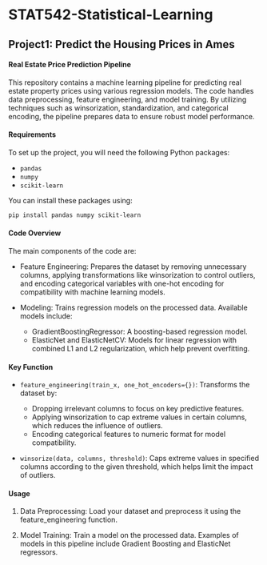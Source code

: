 # STAT542-Statistical-Learning

## Project1: Predict the Housing Prices in Ames

#### Real Estate Price Prediction Pipeline

This repository contains a machine learning pipeline for predicting real estate property prices using various regression models. The code handles data preprocessing, feature engineering, and model training. By utilizing techniques such as winsorization, standardization, and categorical encoding, the pipeline prepares data to ensure robust model performance.

#### Requirements

To set up the project, you will need the following Python packages:

- `pandas`
- `numpy`
- `scikit-learn`

You can install these packages using:

```bash
pip install pandas numpy scikit-learn
```
#### Code Overview

The main components of the code are:

- Feature Engineering: Prepares the dataset by removing unnecessary columns, applying transformations like winsorization to control outliers, and encoding categorical variables with one-hot encoding for compatibility with machine learning models.

- Modeling: Trains regression models on the processed data. Available models include:
  - GradientBoostingRegressor: A boosting-based regression model.
  - ElasticNet and ElasticNetCV: Models for linear regression with combined L1 and L2 regularization, which help prevent overfitting.

#### Key Function

- `feature_engineering(train_x, one_hot_encoders={})`: Transforms the dataset by:
  - Dropping irrelevant columns to focus on key predictive features.
  - Applying winsorization to cap extreme values in certain columns, which reduces the influence of outliers.
  - Encoding categorical features to numeric format for model compatibility.
    
- `winsorize(data, columns, threshold)`: Caps extreme values in specified columns according to the given threshold, which helps limit the impact of outliers.

#### Usage

1. Data Preprocessing: Load your dataset and preprocess it using the feature_engineering function.
   
2. Model Training: Train a model on the processed data. Examples of models in this pipeline include Gradient Boosting and ElasticNet regressors.
